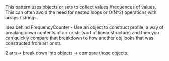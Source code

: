 This pattern uses objects or sets to collect values /frequences of values. This can often avoid the need for nested loops or O(N^2) operations with arrays / strings.

Idea behind FrequencyCounter - Use an object to construct profile, a way of breaking down contents of arr or str (sort of linear structure) and then you can quickly compare that breakdown to how another obj looks that was constructed from arr or str. 

2 arrs-> break down into objects -> compare those objects.